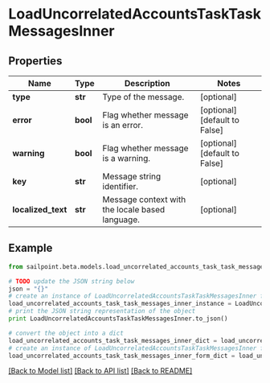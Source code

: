 # LoadUncorrelatedAccountsTaskTaskMessagesInner


## Properties

Name | Type | Description | Notes
------------ | ------------- | ------------- | -------------
**type** | **str** | Type of the message. | [optional] 
**error** | **bool** | Flag whether message is an error. | [optional] [default to False]
**warning** | **bool** | Flag whether message is a warning. | [optional] [default to False]
**key** | **str** | Message string identifier. | [optional] 
**localized_text** | **str** | Message context with the locale based language. | [optional] 

## Example

```python
from sailpoint.beta.models.load_uncorrelated_accounts_task_task_messages_inner import LoadUncorrelatedAccountsTaskTaskMessagesInner

# TODO update the JSON string below
json = "{}"
# create an instance of LoadUncorrelatedAccountsTaskTaskMessagesInner from a JSON string
load_uncorrelated_accounts_task_task_messages_inner_instance = LoadUncorrelatedAccountsTaskTaskMessagesInner.from_json(json)
# print the JSON string representation of the object
print LoadUncorrelatedAccountsTaskTaskMessagesInner.to_json()

# convert the object into a dict
load_uncorrelated_accounts_task_task_messages_inner_dict = load_uncorrelated_accounts_task_task_messages_inner_instance.to_dict()
# create an instance of LoadUncorrelatedAccountsTaskTaskMessagesInner from a dict
load_uncorrelated_accounts_task_task_messages_inner_form_dict = load_uncorrelated_accounts_task_task_messages_inner.from_dict(load_uncorrelated_accounts_task_task_messages_inner_dict)
```
[[Back to Model list]](../README.md#documentation-for-models) [[Back to API list]](../README.md#documentation-for-api-endpoints) [[Back to README]](../README.md)


